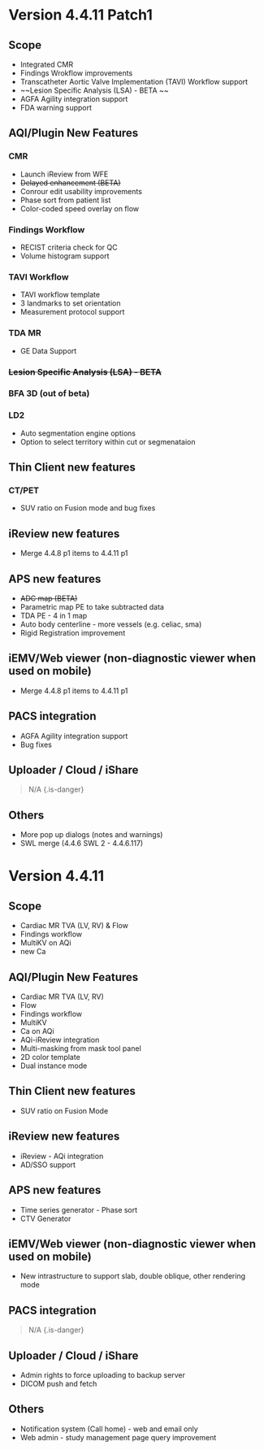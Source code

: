 <!-- TITLE: Version 4.4.11 -->
<!-- SUBTITLE: A quick summary of Version 4.4.11 -->

# Version 4.4.11 Patch1
## Scope
* Integrated CMR 
* Findings Wrokflow improvements
* Transcatheter Aortic Valve Implementation (TAVI) Workflow support
* ~~Lesion Specific Analysis (LSA) - BETA ~~
* AGFA Agility integration support
* FDA warning support

## AQI/Plugin New Features
### CMR
*    Launch iReview from WFE
*    ~~Delayed enhancement (BETA)~~
*    Conrour edit usability improvements
*    Phase sort from patient list
*    Color-coded speed overlay on flow

### Findings Workflow
*    RECIST criteria check for QC
*    Volume histogram support
### TAVI Workflow
*    TAVI workflow template
*    3 landmarks to set orientation
*    Measurement protocol support

### TDA MR
- GE Data Support

### ~~Lesion Specific Analysis (LSA) - BETA~~
### BFA 3D (out of beta)
### LD2
* Auto segmentation engine options 
* Option to select territory within cut or segmenataion

## Thin Client new features 
### CT/PET
* SUV ratio on Fusion mode and bug fixes

## iReview new features
* Merge 4.4.8 p1 items to 4.4.11 p1

## APS new features
* ~~ADC map (BETA)~~
* Parametric map PE to take subtracted data
* TDA PE - 4 in 1 map 
* Auto body centerline - more vessels (e.g. celiac, sma)
* Rigid Registration improvement

## iEMV/Web viewer (non-diagnostic viewer when used on mobile)
* Merge 4.4.8 p1 items to 4.4.11 p1 


## PACS integration
* AGFA Agility integration support
* Bug fixes

## Uploader / Cloud / iShare
> N/A
{.is-danger}

## Others
* More pop up dialogs (notes and warnings)
* SWL merge (4.4.6 SWL 2 - 4.4.6.117)

# Version 4.4.11
## Scope
* Cardiac MR TVA (LV, RV) & Flow
* Findings workflow
* MultiKV on AQi
* new Ca

## AQI/Plugin New Features
* Cardiac MR TVA (LV, RV)
* Flow
* Findings workflow
* MultiKV
* Ca on AQi 
* AQi-iReview integration
* Multi-masking from mask tool panel
* 2D color template
* Dual instance mode

## Thin Client new features 
* SUV ratio on Fusion Mode

## iReview new features
* iReview - AQi integration
* AD/SSO support
## APS new features
* Time series generator - Phase sort
* CTV Generator
## iEMV/Web viewer (non-diagnostic viewer when used on mobile)
* New intrastructure to support slab, double oblique, other rendering mode

## PACS integration
> N/A
{.is-danger}

## Uploader / Cloud / iShare
* Admin rights to force uploading to backup server
* DICOM push and fetch

## Others
* Notification system (Call home) - web and email only
* Web admin - study management page query improvement

